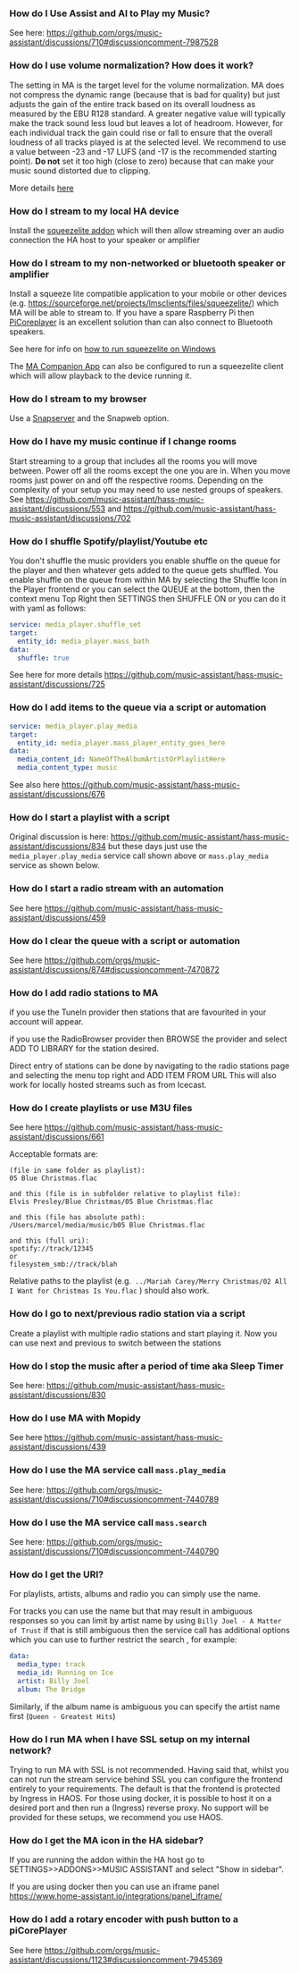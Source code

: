 ### **How do I Use Assist and AI to Play my Music?**

See here: https://github.com/orgs/music-assistant/discussions/710#discussioncomment-7987528

### **How do I use volume normalization? How does it work?**

The setting in MA is the target level for the volume normalization. MA does not compress the dynamic range (because that is bad for quality) but just adjusts the gain of the entire track based on its overall loudness as measured by the EBU R128 standard. A greater negative value will typically make the track sound less loud but leaves a lot of headroom. However, for each individual track the gain could rise or fall to ensure that the overall loudness of all tracks played is at the selected level. We recommend to use a value between -23 and -17 LUFS (and -17 is the recommended starting point). **Do not** set it too high (close to zero) because that can make your music sound distorted due to clipping.

More details [here](https://github.com/orgs/music-assistant/discussions/710#discussioncomment-7440946)

### **How do I stream to my local HA device**

Install the [squeezelite addon](https://github.com/pssc/ha-addon-squeezelite) which will then allow streaming over an audio connection the HA host to your speaker or amplifier

### **How do I stream to my non-networked or bluetooth speaker or amplifier**

Install a squeeze lite compatible application to your mobile or other devices  (e.g. https://sourceforge.net/projects/lmsclients/files/squeezelite/) which MA will be able to stream to. If you have a spare Raspberry Pi then [PiCoreplayer](https://www.picoreplayer.org) is an excellent solution than can also connect to Bluetooth speakers.

See here for info on [how to run squeezelite on Windows](https://github.com/orgs/music-assistant/discussions/1123#discussioncomment-6652948)

The [MA Companion App](../companion-app.md) can also be configured to run a squeezelite client which will allow playback to the device running it.

### **How do I stream to my browser**

Use a [Snapserver](../player-support/snapcast.md) and the Snapweb option.

### **How do I have my music continue if I change rooms**

Start streaming to a group that includes all the rooms you will move between. Power off all the rooms except the one you are in. When you move rooms just power on and off the respective rooms. Depending on the complexity of your setup you may need to use nested groups of speakers. See https://github.com/music-assistant/hass-music-assistant/discussions/553 and https://github.com/music-assistant/hass-music-assistant/discussions/702

### **How do I shuffle Spotify/playlist/Youtube etc**

You don't shuffle the music providers you enable shuffle on the queue for the player and then whatever gets added to the queue gets shuffled. You enable shuffle on the queue from within MA by selecting the Shuffle Icon in the Player frontend or you can select the QUEUE at the bottom, then the context menu Top Right then SETTINGS then SHUFFLE ON or you can do it with yaml as follows:
``` yaml
service: media_player.shuffle_set
target:
  entity_id: media_player.mass_bath
data:
  shuffle: true
```

See here for more details https://github.com/music-assistant/hass-music-assistant/discussions/725

### **How do I add items to the queue via a script or automation**

``` yaml
service: media_player.play_media
target:
  entity_id: media_player.mass_player_entity_goes_here
data:
  media_content_id: NameOfTheAlbumArtistOrPlaylistHere
  media_content_type: music
```

See also here https://github.com/music-assistant/hass-music-assistant/discussions/676

### **How do I start a playlist with a script**

Original discussion is here: https://github.com/music-assistant/hass-music-assistant/discussions/834 but these days just use the `media_player.play_media` service call shown above or `mass.play_media` service as shown below.

### **How do I start a radio stream with an automation**

See here https://github.com/music-assistant/hass-music-assistant/discussions/459

### **How do I clear the queue with a script or automation**

See here https://github.com/orgs/music-assistant/discussions/874#discussioncomment-7470872

### **How do I add radio stations to MA**

if you use the TuneIn provider then stations that are favourited in your account will appear.

if you use the RadioBrowser provider then BROWSE the provider and select ADD TO LIBRARY for the station desired.

Direct entry of stations can be done by navigating to the radio stations page and selecting the menu top right and ADD ITEM FROM URL
This will also work for locally hosted streams such as from Icecast. 

### **How do I create playlists or use M3U files**

See here https://github.com/music-assistant/hass-music-assistant/discussions/661

Acceptable formats are:
```
(file in same folder as playlist):
05 Blue Christmas.flac

and this (file is in subfolder relative to playlist file):
Elvis Presley/Blue Christmas/05 Blue Christmas.flac

and this (file has absolute path):
/Users/marcel/media/music/b05 Blue Christmas.flac

and this (full uri):
spotify://track/12345
or
filesystem_smb://track/blah
```

Relative paths to the playlist (e.g.` ../Mariah Carey/Merry Christmas/02 All I Want for Christmas Is You.flac` ) should also work.

### **How do I go to next/previous radio station via a script**

Create a playlist with multiple radio stations and start playing it. Now you can use next and previous to switch between the stations

### **How do I stop the music after a period of time aka Sleep Timer**

See here: https://github.com/music-assistant/hass-music-assistant/discussions/830

### **How do I use MA with Mopidy**

See here https://github.com/music-assistant/hass-music-assistant/discussions/439

### **How do I use the MA service call `mass.play_media`**

See here: https://github.com/orgs/music-assistant/discussions/710#discussioncomment-7440789

### **How do I use the MA service call `mass.search`**

See here: https://github.com/orgs/music-assistant/discussions/710#discussioncomment-7440790

### **How do I get the URI?**

For playlists, artists, albums and radio you can simply use the name.

For tracks you can use the name but that may result in ambiguous responses so you can limit by artist name by using `Billy Joel - A Matter of Trust` if that is still ambiguous then the service call has additional options which you can use to further restrict the search , for example:

``` yaml
data:
  media_type: track
  media_id: Running on Ice
  artist: Billy Joel
  album: The Bridge
```

Similarly, if the album name is ambiguous you can specify the artist name first (`Queen - Greatest Hits`)

### **How do I run MA when I have SSL setup on my internal network?**

Trying to run MA with SSL is not recommended. Having said that, whilst you can not run the stream service behind SSL you can configure the frontend entirely to your requirements. The default is that the frontend is protected by Ingress in HAOS. For those using docker, it is possible to host it on a desired port and then run a (Ingress) reverse proxy. No support will be provided for these setups, we recommend you use HAOS.

### **How do I get the MA icon in the HA sidebar?**

If you are running the addon within the HA host go to SETTINGS>>ADDONS>>MUSIC ASSISTANT and select "Show in sidebar".

If you are using docker then you can use an iframe panel https://www.home-assistant.io/integrations/panel_iframe/

### **How do I add a rotary encoder with push button to a piCorePlayer**

See here https://github.com/orgs/music-assistant/discussions/1123#discussioncomment-7945369
